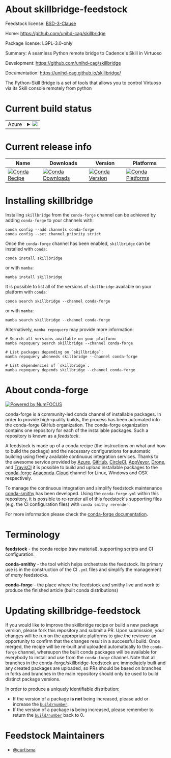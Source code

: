 About skillbridge-feedstock
===========================

Feedstock license: [BSD-3-Clause](https://github.com/conda-forge/skillbridge-feedstock/blob/main/LICENSE.txt)

Home: https://github.com/unihd-cag/skillbridge

Package license: LGPL-3.0-only

Summary: A seamless Python remote bridge to Cadence's Skill in Virtuoso

Development: https://github.com/unihd-cag/skillbridge

Documentation: https://unihd-cag.github.io/skillbridge/

The Python-Skill Bridge is a set of tools that allows you to control
Virtuoso via its Skill console remotely from python


Current build status
====================


<table>
    
  <tr>
    <td>Azure</td>
    <td>
      <details>
        <summary>
          <a href="https://dev.azure.com/conda-forge/feedstock-builds/_build/latest?definitionId=16555&branchName=main">
            <img src="https://dev.azure.com/conda-forge/feedstock-builds/_apis/build/status/skillbridge-feedstock?branchName=main">
          </a>
        </summary>
        <table>
          <thead><tr><th>Variant</th><th>Status</th></tr></thead>
          <tbody><tr>
              <td>linux_64_python3.10.____cpython</td>
              <td>
                <a href="https://dev.azure.com/conda-forge/feedstock-builds/_build/latest?definitionId=16555&branchName=main">
                  <img src="https://dev.azure.com/conda-forge/feedstock-builds/_apis/build/status/skillbridge-feedstock?branchName=main&jobName=linux&configuration=linux%20linux_64_python3.10.____cpython" alt="variant">
                </a>
              </td>
            </tr><tr>
              <td>linux_64_python3.11.____cpython</td>
              <td>
                <a href="https://dev.azure.com/conda-forge/feedstock-builds/_build/latest?definitionId=16555&branchName=main">
                  <img src="https://dev.azure.com/conda-forge/feedstock-builds/_apis/build/status/skillbridge-feedstock?branchName=main&jobName=linux&configuration=linux%20linux_64_python3.11.____cpython" alt="variant">
                </a>
              </td>
            </tr><tr>
              <td>linux_64_python3.8.____73_pypy</td>
              <td>
                <a href="https://dev.azure.com/conda-forge/feedstock-builds/_build/latest?definitionId=16555&branchName=main">
                  <img src="https://dev.azure.com/conda-forge/feedstock-builds/_apis/build/status/skillbridge-feedstock?branchName=main&jobName=linux&configuration=linux%20linux_64_python3.8.____73_pypy" alt="variant">
                </a>
              </td>
            </tr><tr>
              <td>linux_64_python3.8.____cpython</td>
              <td>
                <a href="https://dev.azure.com/conda-forge/feedstock-builds/_build/latest?definitionId=16555&branchName=main">
                  <img src="https://dev.azure.com/conda-forge/feedstock-builds/_apis/build/status/skillbridge-feedstock?branchName=main&jobName=linux&configuration=linux%20linux_64_python3.8.____cpython" alt="variant">
                </a>
              </td>
            </tr><tr>
              <td>linux_64_python3.9.____73_pypy</td>
              <td>
                <a href="https://dev.azure.com/conda-forge/feedstock-builds/_build/latest?definitionId=16555&branchName=main">
                  <img src="https://dev.azure.com/conda-forge/feedstock-builds/_apis/build/status/skillbridge-feedstock?branchName=main&jobName=linux&configuration=linux%20linux_64_python3.9.____73_pypy" alt="variant">
                </a>
              </td>
            </tr><tr>
              <td>linux_64_python3.9.____cpython</td>
              <td>
                <a href="https://dev.azure.com/conda-forge/feedstock-builds/_build/latest?definitionId=16555&branchName=main">
                  <img src="https://dev.azure.com/conda-forge/feedstock-builds/_apis/build/status/skillbridge-feedstock?branchName=main&jobName=linux&configuration=linux%20linux_64_python3.9.____cpython" alt="variant">
                </a>
              </td>
            </tr>
          </tbody>
        </table>
      </details>
    </td>
  </tr>
</table>

Current release info
====================

| Name | Downloads | Version | Platforms |
| --- | --- | --- | --- |
| [![Conda Recipe](https://img.shields.io/badge/recipe-skillbridge-green.svg)](https://anaconda.org/conda-forge/skillbridge) | [![Conda Downloads](https://img.shields.io/conda/dn/conda-forge/skillbridge.svg)](https://anaconda.org/conda-forge/skillbridge) | [![Conda Version](https://img.shields.io/conda/vn/conda-forge/skillbridge.svg)](https://anaconda.org/conda-forge/skillbridge) | [![Conda Platforms](https://img.shields.io/conda/pn/conda-forge/skillbridge.svg)](https://anaconda.org/conda-forge/skillbridge) |

Installing skillbridge
======================

Installing `skillbridge` from the `conda-forge` channel can be achieved by adding `conda-forge` to your channels with:

```
conda config --add channels conda-forge
conda config --set channel_priority strict
```

Once the `conda-forge` channel has been enabled, `skillbridge` can be installed with `conda`:

```
conda install skillbridge
```

or with `mamba`:

```
mamba install skillbridge
```

It is possible to list all of the versions of `skillbridge` available on your platform with `conda`:

```
conda search skillbridge --channel conda-forge
```

or with `mamba`:

```
mamba search skillbridge --channel conda-forge
```

Alternatively, `mamba repoquery` may provide more information:

```
# Search all versions available on your platform:
mamba repoquery search skillbridge --channel conda-forge

# List packages depending on `skillbridge`:
mamba repoquery whoneeds skillbridge --channel conda-forge

# List dependencies of `skillbridge`:
mamba repoquery depends skillbridge --channel conda-forge
```


About conda-forge
=================

[![Powered by
NumFOCUS](https://img.shields.io/badge/powered%20by-NumFOCUS-orange.svg?style=flat&colorA=E1523D&colorB=007D8A)](https://numfocus.org)

conda-forge is a community-led conda channel of installable packages.
In order to provide high-quality builds, the process has been automated into the
conda-forge GitHub organization. The conda-forge organization contains one repository
for each of the installable packages. Such a repository is known as a *feedstock*.

A feedstock is made up of a conda recipe (the instructions on what and how to build
the package) and the necessary configurations for automatic building using freely
available continuous integration services. Thanks to the awesome service provided by
[Azure](https://azure.microsoft.com/en-us/services/devops/), [GitHub](https://github.com/),
[CircleCI](https://circleci.com/), [AppVeyor](https://www.appveyor.com/),
[Drone](https://cloud.drone.io/welcome), and [TravisCI](https://travis-ci.com/)
it is possible to build and upload installable packages to the
[conda-forge](https://anaconda.org/conda-forge) [Anaconda-Cloud](https://anaconda.org/)
channel for Linux, Windows and OSX respectively.

To manage the continuous integration and simplify feedstock maintenance
[conda-smithy](https://github.com/conda-forge/conda-smithy) has been developed.
Using the ``conda-forge.yml`` within this repository, it is possible to re-render all of
this feedstock's supporting files (e.g. the CI configuration files) with ``conda smithy rerender``.

For more information please check the [conda-forge documentation](https://conda-forge.org/docs/).

Terminology
===========

**feedstock** - the conda recipe (raw material), supporting scripts and CI configuration.

**conda-smithy** - the tool which helps orchestrate the feedstock.
                   Its primary use is in the construction of the CI ``.yml`` files
                   and simplify the management of *many* feedstocks.

**conda-forge** - the place where the feedstock and smithy live and work to
                  produce the finished article (built conda distributions)


Updating skillbridge-feedstock
==============================

If you would like to improve the skillbridge recipe or build a new
package version, please fork this repository and submit a PR. Upon submission,
your changes will be run on the appropriate platforms to give the reviewer an
opportunity to confirm that the changes result in a successful build. Once
merged, the recipe will be re-built and uploaded automatically to the
`conda-forge` channel, whereupon the built conda packages will be available for
everybody to install and use from the `conda-forge` channel.
Note that all branches in the conda-forge/skillbridge-feedstock are
immediately built and any created packages are uploaded, so PRs should be based
on branches in forks and branches in the main repository should only be used to
build distinct package versions.

In order to produce a uniquely identifiable distribution:
 * If the version of a package **is not** being increased, please add or increase
   the [``build/number``](https://docs.conda.io/projects/conda-build/en/latest/resources/define-metadata.html#build-number-and-string).
 * If the version of a package **is** being increased, please remember to return
   the [``build/number``](https://docs.conda.io/projects/conda-build/en/latest/resources/define-metadata.html#build-number-and-string)
   back to 0.

Feedstock Maintainers
=====================

* [@curtisma](https://github.com/curtisma/)


